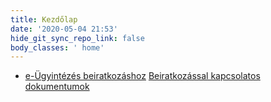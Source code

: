 ```yaml
---
title: Kezdőlap
date: '2020-05-04 21:53'
hide_git_sync_repo_link: false
body_classes: ' home'
---
```


 <div class="home-band-wrapper">
 	<ul class="home-band">
 	<li>
	    <a href="https://eugyintezes.e-kreta.hu/" target="_blank">e-Ügyintézés beiratkozáshoz</a>
	     <a href="http://esterhazyiskola.hu/child-b/beiratkozas.html" target="_blank">Beiratkozással kapcsolatos dokumentumok</a>
	</ul>
</div>